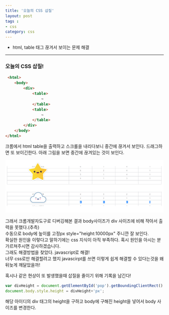 ```yaml
---
title: '오늘의 CSS 삽질'  
layout: post  
tags :  
- css
category: css
---
```


- html, table 태그 끊겨서 보이는 문제 해결

---

### 오늘의 CSS 삽질!

``` html
 <html>
    <body>
        <div>
            <table>
                ~
            </table>
            <table>
                ~
            </table>
        </div>
    </body>
</html>
```

크롬에서 html table을 출력하고 스크롤을 내리다보니 중간에 끊겨서 보인다. 드래그하면 또 보이긴한다. 아래 그림을 보면 중간에 끊겨있는 것이 보인다.

![css](/assets/images/usingimages/css.png)

그래서 크롬개발자도구로 디버깅해본 결과 body사이즈가 div 사이즈에 비해 작아서 출력을 못했다.(추측)   
수동으로 body에 높이를 고정px style="height:10000px" 주니깐 잘 보인다.   
확실한 원인을 이렇다고 말하기에는 css 지식이 아직 부족하다. 혹시 원인을 아시는 분 가르쳐주시면 감사하겠습니다.   
그래도 해결방법을 찾았다. javascript로 해결!   
너무 css로만 해결할려고 했지 javascirpt를 쓰면 이렇게 쉽게 해결할 수 있다는것을 왜 뒤늦게 깨달았을까!   

혹시나 같은 현상이 또 발생했을때 삽질을 줄이기 위해 기록을 남긴다!   

```js
var divHeight = document.getElementById('pop').getBoundingClientRect().height;
document.body.style.height = divHeight+'px';
```

해당 아이디의 div 태그의 height을 구하고 body에 구해진 height을 넣어서 body 사이즈를 변경한다.
